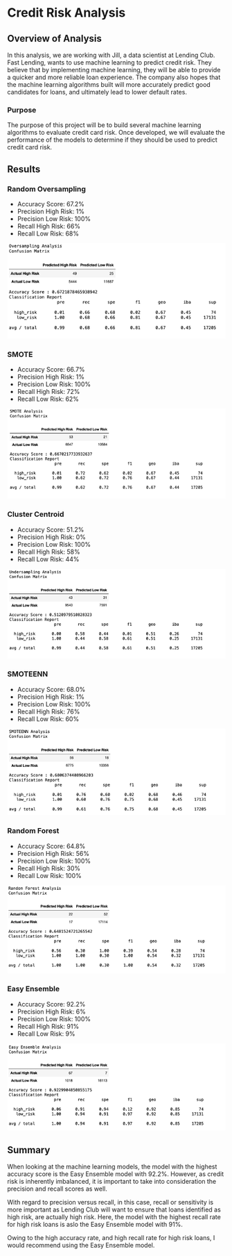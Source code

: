 # Credit Risk Analysis

## Overview of Analysis

In this analysis, we are working with Jill, a data scientist at Lending Club. Fast Lending, wants to use machine learning to predict credit risk.
They believe that by implementing machine learning, they will be able to provide a quicker and more reliable loan experience. The company also hopes
that the machine learning algorithms built will more accurately predict good candidates for loans, and ultimately lead to lower default rates.

### Purpose

The purpose of this project will be to build several machine learning algorithms to evaluate credit card risk. Once developed, we will evaluate
the performance of the models to determine if they should be used to predict credit card risk.

## Results

### Random Oversampling

- Accuracy Score: 67.2%
- Precision High Risk: 1%
- Precision Low Risk: 100%
- Recall High Risk: 66%
- Recall Low Risk: 68%

![This is an image](https://github.com/jstawarz/credit_risk_analysis/blob/main/resources/oversampling.png)

### SMOTE

- Accuracy Score: 66.7%
- Precision High Risk: 1%
- Precision Low Risk: 100%
- Recall High Risk: 72%
- Recall Low Risk: 62%

![This is an image](https://github.com/jstawarz/credit_risk_analysis/blob/main/resources/smote.png)

### Cluster Centroid

- Accuracy Score: 51.2%
- Precision High Risk: 0%
- Precision Low Risk: 100%
- Recall High Risk: 58%
- Recall Low Risk: 44%

![This is an image](https://github.com/jstawarz/credit_risk_analysis/blob/main/resources/cluster_centroid.png)

### SMOTEENN

- Accuracy Score: 68.0%
- Precision High Risk: 1%
- Precision Low Risk: 100%
- Recall High Risk: 76%
- Recall Low Risk: 60%

![This is an image](https://github.com/jstawarz/credit_risk_analysis/blob/main/resources/smoteenn.png)

### Random Forest 

- Accuracy Score: 64.8%
- Precision High Risk: 56%
- Precision Low Risk: 100%
- Recall High Risk: 30%
- Recall Low Risk: 100%

![This is an image](https://github.com/jstawarz/credit_risk_analysis/blob/main/resources/random_forest.png)

### Easy Ensemble

- Accuracy Score: 92.2%
- Precision High Risk: 6%
- Precision Low Risk: 100%
- Recall High Risk: 91%
- Recall Low Risk: 9%

![This is an image](https://github.com/jstawarz/credit_risk_analysis/blob/main/resources/easy_ensemble.png)


## Summary

When looking at the machine learning models, the model with the highest accuracy score is the Easy Ensemble model with 92.2%. However, 
as credit risk is inherently imbalanced, it is important to take into consideration the precision and recall scores as well. 

With regard to precision versus recall, in this case, recall or sensitivity is more important as Lending Club will want to ensure that loans 
identified as high risk, are actually high risk. Here, the model with the highest recall rate for high risk loans is aslo the Easy Ensemble 
model with 91%. 

Owing to the high accuracy rate, and high recall rate for high risk loans, I would recommend using the Easy Ensemble model. 


